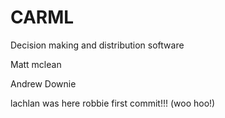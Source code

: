 # CARML
Decision making and distribution software

Matt mclean

Andrew Downie

lachlan was here
robbie first commit!!! (woo hoo!)

